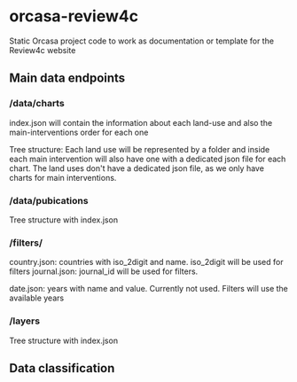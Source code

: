 # orcasa-review4c
Static Orcasa project code to work as documentation or template for the Review4c website


## Main data endpoints

### /data/charts

index.json will contain the information about each land-use and also the main-interventions order for each one

Tree structure: Each land use will be represented by a folder and inside each main intervention will also have one with a dedicated json file for each chart. The land uses don't have a dedicated json file, as we only have charts for main interventions.


### /data/pubications

Tree structure with index.json

### /filters/

country.json: countries with iso_2digit and name. iso_2digit will be used for filters
journal.json: journal_id will be used for filters.

date.json: years with name and value. Currently not used. Filters will use the available years

### /layers

Tree structure with index.json

## Data classification